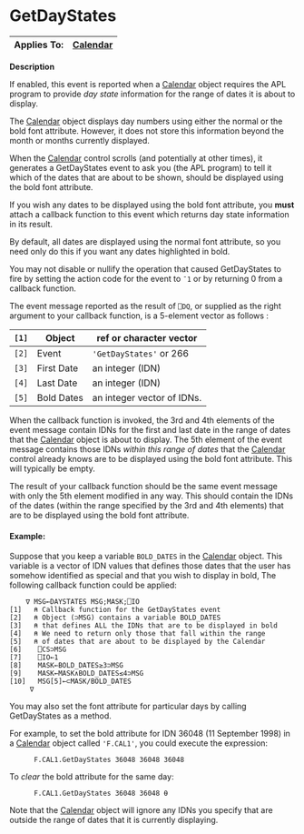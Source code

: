 




<h1 class="heading"><span class="name">GetDayStates</span></h1>

| Applies To: | [Calendar](../a-z/calendar.md) |
| --- | ---  |


**Description**


If enabled, this event is reported when a [Calendar](../a-z/calendar.md) object requires the APL program to provide *day state* information for the range of dates it is about to display.



The [Calendar](../a-z/calendar.md) object displays day numbers using either the normal or the bold font attribute. However, it does not store this information beyond the month or months currently displayed.


When the [Calendar](../a-z/calendar.md) control scrolls (and potentially at other times), it generates a GetDayStates event to ask you (the APL program) to tell it which of the dates that are about to be shown, should be displayed using the bold font attribute.


If you wish any dates to be displayed using the bold font attribute, you **must** attach a callback function to this event which returns day state information in its result.


By default, all dates are displayed using the normal font attribute, so you need only do this if you want any dates highlighted in bold.


You may not disable or nullify the operation that caused GetDayStates to fire by setting the action code for the event to `¯1` or by returning 0 from a callback function.



The event message reported as the result of `⎕DQ`, or supplied as the right argument to your callback function, is a 5-element vector as follows :


| `[1]` | Object | ref or character vector |
| --- | --- | ---  |
| `[2]` | Event | `'GetDayStates'` or 266 |
| `[3]` | First Date | an integer (IDN) |
| `[4]` | Last Date | an integer (IDN) |
| `[5]` | Bold Dates | an integer vector of IDNs. |



When the callback function is invoked, the 3rd and 4th elements of the event message contain IDNs for the first and last date in the range of dates that the [Calendar](../a-z/calendar.md) object is about to display. The 5th element of the event message contains those IDNs *within this range of dates* that the [Calendar](../a-z/calendar.md) control already knows are to be displayed using the bold font attribute. This will typically be empty.


The result of your callback function should be the same event message with only the 5th element modified in any way. This should contain the IDNs of the dates (within the range specified by the 3rd and 4th elements) that are to be displayed using the bold font attribute.


#### Example:


Suppose that you keep a variable `BOLD_DATES` in the [Calendar](../a-z/calendar.md) object. This variable is a vector of IDN values that defines those dates that the user has somehow identified as special and that you wish to display in bold, The following callback function could be applied:
```apl
    ∇ MSG←DAYSTATES MSG;MASK;⎕IO
[1]   ⍝ Callback function for the GetDayStates event
[2]   ⍝ Object (⊃MSG) contains a variable BOLD_DATES
[3]   ⍝ that defines ALL the IDNs that are to be displayed in bold
[4]   ⍝ We need to return only those that fall within the range
[5]   ⍝ of dates that are about to be displayed by the Calendar
[6]    ⎕CS⊃MSG
[7]    ⎕IO←1
[8]    MASK←BOLD_DATES≥3⊃MSG
[9]    MASK←MASK∧BOLD_DATES≤4⊃MSG
[10]   MSG[5]←⊂MASK/BOLD_DATES
     ∇
```



You may also set the font attribute for particular days by calling GetDayStates as a method.



For example, to set the bold attribute for IDN 36048 (11 September 1998) in a [Calendar](../a-z/calendar.md) object called `'F.CAL1'`, you could execute the expression:
```apl
      F.CAL1.GetDayStates 36048 36048 36048
```




To *clear* the bold attribute for the same day:
```apl
      F.CAL1.GetDayStates 36048 36048 ⍬
```



Note that the [Calendar](../a-z/calendar.md) object will ignore any IDNs you specify that are outside the range of dates that it is currently displaying.


